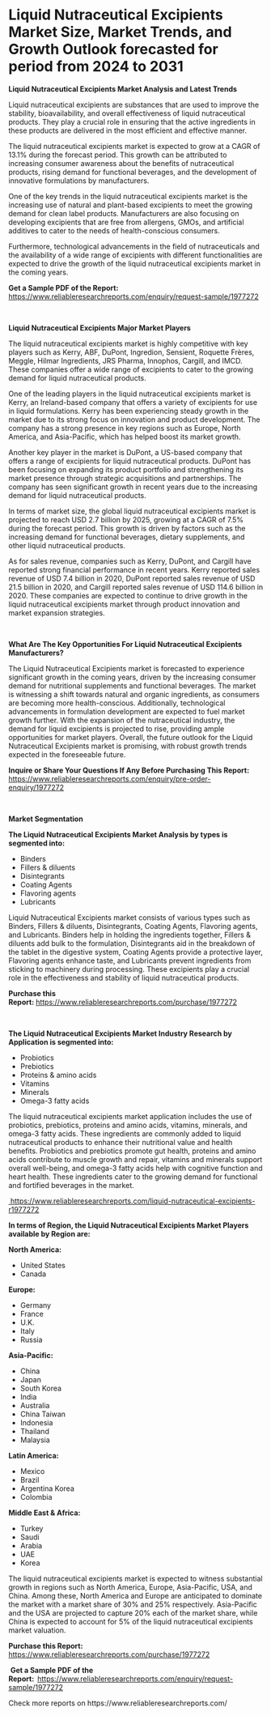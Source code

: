 <p><h1>Liquid Nutraceutical Excipients Market Size, Market Trends, and Growth Outlook forecasted for period from 2024 to 2031</h1></p><p><strong>Liquid Nutraceutical Excipients Market Analysis and Latest Trends</strong></p>
<p><p>Liquid nutraceutical excipients are substances that are used to improve the stability, bioavailability, and overall effectiveness of liquid nutraceutical products. They play a crucial role in ensuring that the active ingredients in these products are delivered in the most efficient and effective manner.</p><p>The liquid nutraceutical excipients market is expected to grow at a CAGR of 13.1% during the forecast period. This growth can be attributed to increasing consumer awareness about the benefits of nutraceutical products, rising demand for functional beverages, and the development of innovative formulations by manufacturers.</p><p>One of the key trends in the liquid nutraceutical excipients market is the increasing use of natural and plant-based excipients to meet the growing demand for clean label products. Manufacturers are also focusing on developing excipients that are free from allergens, GMOs, and artificial additives to cater to the needs of health-conscious consumers.</p><p>Furthermore, technological advancements in the field of nutraceuticals and the availability of a wide range of excipients with different functionalities are expected to drive the growth of the liquid nutraceutical excipients market in the coming years.</p></p>
<p><strong>Get a Sample PDF of the Report:&nbsp;</strong> <a href="https://www.reliableresearchreports.com/enquiry/request-sample/1977272">https://www.reliableresearchreports.com/enquiry/request-sample/1977272</a></p>
<p>&nbsp;</p>
<p><strong>Liquid Nutraceutical Excipients Major Market Players</strong></p>
<p><p>The liquid nutraceutical excipients market is highly competitive with key players such as Kerry, ABF, DuPont, Ingredion, Sensient, Roquette Frères, Meggle, Hilmar Ingredients, JRS Pharma, Innophos, Cargill, and IMCD. These companies offer a wide range of excipients to cater to the growing demand for liquid nutraceutical products.</p><p>One of the leading players in the liquid nutraceutical excipients market is Kerry, an Ireland-based company that offers a variety of excipients for use in liquid formulations. Kerry has been experiencing steady growth in the market due to its strong focus on innovation and product development. The company has a strong presence in key regions such as Europe, North America, and Asia-Pacific, which has helped boost its market growth.</p><p>Another key player in the market is DuPont, a US-based company that offers a range of excipients for liquid nutraceutical products. DuPont has been focusing on expanding its product portfolio and strengthening its market presence through strategic acquisitions and partnerships. The company has seen significant growth in recent years due to the increasing demand for liquid nutraceutical products.</p><p>In terms of market size, the global liquid nutraceutical excipients market is projected to reach USD 2.7 billion by 2025, growing at a CAGR of 7.5% during the forecast period. This growth is driven by factors such as the increasing demand for functional beverages, dietary supplements, and other liquid nutraceutical products.</p><p>As for sales revenue, companies such as Kerry, DuPont, and Cargill have reported strong financial performance in recent years. Kerry reported sales revenue of USD 7.4 billion in 2020, DuPont reported sales revenue of USD 21.5 billion in 2020, and Cargill reported sales revenue of USD 114.6 billion in 2020. These companies are expected to continue to drive growth in the liquid nutraceutical excipients market through product innovation and market expansion strategies.</p></p>
<p>&nbsp;</p>
<p><strong>What Are The Key Opportunities For Liquid Nutraceutical Excipients Manufacturers?</strong></p>
<p><p>The Liquid Nutraceutical Excipients market is forecasted to experience significant growth in the coming years, driven by the increasing consumer demand for nutritional supplements and functional beverages. The market is witnessing a shift towards natural and organic ingredients, as consumers are becoming more health-conscious. Additionally, technological advancements in formulation development are expected to fuel market growth further. With the expansion of the nutraceutical industry, the demand for liquid excipients is projected to rise, providing ample opportunities for market players. Overall, the future outlook for the Liquid Nutraceutical Excipients market is promising, with robust growth trends expected in the foreseeable future.</p></p>
<p><strong>Inquire or Share Your Questions If Any Before Purchasing This Report:</strong> <a href="https://www.reliableresearchreports.com/enquiry/pre-order-enquiry/1977272">https://www.reliableresearchreports.com/enquiry/pre-order-enquiry/1977272</a></p>
<p>&nbsp;</p>
<p><strong>Market Segmentation</strong></p>
<p><strong>The Liquid Nutraceutical Excipients Market Analysis by types is segmented into:</strong></p>
<p><ul><li>Binders</li><li>Fillers & diluents</li><li>Disintegrants</li><li>Coating Agents</li><li>Flavoring agents</li><li>Lubricants</li></ul></p>
<p><p>Liquid Nutraceutical Excipients market consists of various types such as Binders, Fillers & diluents, Disintegrants, Coating Agents, Flavoring agents, and Lubricants. Binders help in holding the ingredients together, Fillers & diluents add bulk to the formulation, Disintegrants aid in the breakdown of the tablet in the digestive system, Coating Agents provide a protective layer, Flavoring agents enhance taste, and Lubricants prevent ingredients from sticking to machinery during processing. These excipients play a crucial role in the effectiveness and stability of liquid nutraceutical products.</p></p>
<p><strong>Purchase this Report:&nbsp;</strong><a href="https://www.reliableresearchreports.com/purchase/1977272">https://www.reliableresearchreports.com/purchase/1977272</a></p>
<p>&nbsp;</p>
<p><strong>The Liquid Nutraceutical Excipients Market Industry Research by Application is segmented into:</strong></p>
<p><ul><li>Probiotics</li><li>Prebiotics</li><li>Proteins & amino acids</li><li>Vitamins</li><li>Minerals</li><li>Omega-3 fatty acids</li></ul></p>
<p><p>The liquid nutraceutical excipients market application includes the use of probiotics, prebiotics, proteins and amino acids, vitamins, minerals, and omega-3 fatty acids. These ingredients are commonly added to liquid nutraceutical products to enhance their nutritional value and health benefits. Probiotics and prebiotics promote gut health, proteins and amino acids contribute to muscle growth and repair, vitamins and minerals support overall well-being, and omega-3 fatty acids help with cognitive function and heart health. These ingredients cater to the growing demand for functional and fortified beverages in the market.</p></p>
<p><a href="https://www.reliableresearchreports.com/liquid-nutraceutical-excipients-r1977272">&nbsp;https://www.reliableresearchreports.com/liquid-nutraceutical-excipients-r1977272</a></p>
<p><strong>In terms of Region, the Liquid Nutraceutical Excipients Market Players available by Region are:</strong></p>
<p>
    <p> <strong> North America: </strong>
        <ul>
            <li>United States</li>
            <li>Canada</li>
        </ul>
        </p> 
    <p> <strong> Europe: </strong>
        <ul>
            <li>Germany</li>
            <li>France</li>
            <li>U.K.</li>
            <li>Italy</li>
            <li>Russia</li>
        </ul>
        </p> 
    <p> <strong> Asia-Pacific: </strong>
        <ul>
            <li>China</li>
            <li>Japan</li>
            <li>South Korea</li>
            <li>India</li>
            <li>Australia</li>
            <li>China Taiwan</li>
            <li>Indonesia</li>
            <li>Thailand</li>
            <li>Malaysia</li>
        </ul>
        </p> 
    <p> <strong> Latin America: </strong>
        <ul>
            <li>Mexico</li>
            <li>Brazil</li>
            <li>Argentina Korea</li>
            <li>Colombia</li>
        </ul>
        </p> 
    <p> <strong> Middle East & Africa: </strong>
        <ul>
            <li>Turkey</li>
            <li>Saudi</li>
            <li>Arabia</li>
            <li>UAE</li>
            <li>Korea</li>
        </ul>
    </p>
    </p>
<p><p>The liquid nutraceutical excipients market is expected to witness substantial growth in regions such as North America, Europe, Asia-Pacific, USA, and China. Among these, North America and Europe are anticipated to dominate the market with a market share of 30% and 25% respectively. Asia-Pacific and the USA are projected to capture 20% each of the market share, while China is expected to account for 5% of the liquid nutraceutical excipients market valuation.</p></p>
<p><strong>Purchase this Report: </strong><a href="https://www.reliableresearchreports.com/purchase/1977272">https://www.reliableresearchreports.com/purchase/1977272</a></p>
<p>&nbsp;<strong>Get a Sample PDF of the Report:&nbsp;&nbsp;</strong><a href="https://www.reliableresearchreports.com/enquiry/request-sample/1977272">https://www.reliableresearchreports.com/enquiry/request-sample/1977272</a></p>
<p><strong></strong></p>
<p>Check more reports on https://www.reliableresearchreports.com/</p>